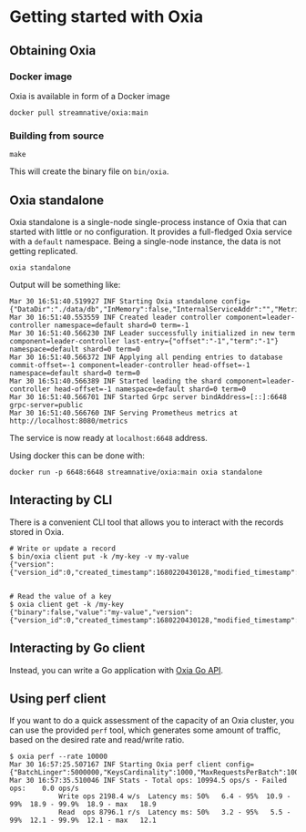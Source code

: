 # Getting started with Oxia

## Obtaining Oxia

### Docker image

Oxia is available in form of a Docker image

```shell
docker pull streamnative/oxia:main
```

### Building from source

```shell
make
```

This will create the binary file on `bin/oxia`.

## Oxia standalone

Oxia standalone is a single-node single-process instance of Oxia that can started with little or no configuration.
It provides a full-fledged Oxia service with a `default` namespace. Being a single-node instance, the data is not
getting replicated.

```shell
oxia standalone
```

Output will be something like:

```
Mar 30 16:51:40.519927 INF Starting Oxia standalone config={"DataDir":"./data/db","InMemory":false,"InternalServiceAddr":"","MetricsServiceAddr":"0.0.0.0:8080","NotificationsRetentionTime":3600000000000,"NumShards":1,"PublicServiceAddr":"0.0.0.0:6648","WalDir":"./data/wal","WalRetentionTime":3600000000000}
Mar 30 16:51:40.553559 INF Created leader controller component=leader-controller namespace=default shard=0 term=-1
Mar 30 16:51:40.566230 INF Leader successfully initialized in new term component=leader-controller last-entry={"offset":"-1","term":"-1"} namespace=default shard=0 term=0
Mar 30 16:51:40.566372 INF Applying all pending entries to database commit-offset=-1 component=leader-controller head-offset=-1 namespace=default shard=0 term=0
Mar 30 16:51:40.566389 INF Started leading the shard component=leader-controller head-offset=-1 namespace=default shard=0 term=0
Mar 30 16:51:40.566701 INF Started Grpc server bindAddress=[::]:6648 grpc-server=public
Mar 30 16:51:40.566760 INF Serving Prometheus metrics at http://localhost:8080/metrics
```

The service is now ready at `localhost:6648` address.

Using docker this can be done with:

```shell
docker run -p 6648:6648 streamnative/oxia:main oxia standalone
```

## Interacting by CLI

There is a convenient CLI tool that allows you to interact with the records stored in Oxia.

```shell
# Write or update a record
$ bin/oxia client put -k /my-key -v my-value
{"version":{"version_id":0,"created_timestamp":1680220430128,"modified_timestamp":1680220430128,"modifications_count":0}}


# Read the value of a key
$ oxia client get -k /my-key
{"binary":false,"value":"my-value","version":{"version_id":0,"created_timestamp":1680220430128,"modified_timestamp":1680220430128,"modifications_count":0}}
```

## Interacting by Go client

Instead, you can write a Go application with [Oxia Go API](features/go-api.md).

## Using perf client

If you want to do a quick assessment of the capacity of an Oxia cluster, you can use the provided `perf` tool, which
generates some amount of traffic, based on the desired rate and read/write ratio.


```shell
$ oxia perf --rate 10000
Mar 30 16:57:25.507167 INF Starting Oxia perf client config={"BatchLinger":5000000,"KeysCardinality":1000,"MaxRequestsPerBatch":1000,"ReadPercentage":80,"RequestRate":10000,"RequestTimeout":30000000000,"ServiceAddr":"localhost:6648","ValueSize":128}
Mar 30 16:57:35.510046 INF Stats - Total ops: 10994.5 ops/s - Failed ops:    0.0 ops/s
			Write ops 2198.4 w/s  Latency ms: 50%   6.4 - 95%  10.9 - 99%  18.9 - 99.9%  18.9 - max   18.9
			Read  ops 8796.1 r/s  Latency ms: 50%   3.2 - 95%   5.5 - 99%  12.1 - 99.9%  12.1 - max   12.1
```
